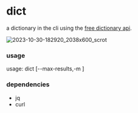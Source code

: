 # dict
a dictionary in the cli using the [free dictionary api](https://dictionaryapi.dev/).

![2023-10-30-182920_2038x600_scrot](https://github.com/yazoink/dict/assets/98802603/3c088f6b-5964-4a8c-97d2-6882158539a2)

### usage
usage: dict [--max-results,-m <number>] <word1> <word2> <etc>

### dependencies
- jq
- curl
